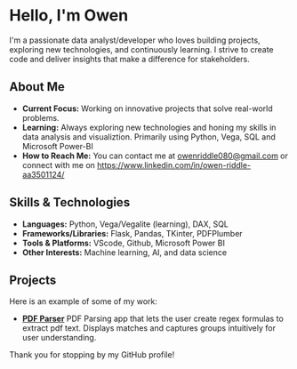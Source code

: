 <!--
  Welcome to my GitHub profile.
  This README is a little snapshot about who I am,
  what I’m working on, and what drives me as a data analyst/developer.
-->

# Hello, I'm Owen

I'm a passionate data analyst/developer who loves building projects, exploring new technologies, and continuously learning. I strive to create code and deliver insights that make a difference for stakeholders.

## About Me

- **Current Focus:** Working on innovative projects that solve real-world problems.
- **Learning:** Always exploring new technologies and honing my skills in data analysis and visualiztion. Primarily using Python, Vega, SQL and Microsoft Power-BI
- **How to Reach Me:** You can contact me at owenriddle080@gmail.com or connect with me on https://www.linkedin.com/in/owen-riddle-aa3501124/

## Skills & Technologies

- **Languages:** Python, Vega/Vegalite (learning), DAX, SQL
- **Frameworks/Libraries:** Flask, Pandas, TKinter, PDFPlumber
- **Tools & Platforms:** VScode, Github, Microsoft Power BI
- **Other Interests:** Machine learning, AI, and data science

## Projects

Here is an example of some of my work:

- **[PDF Parser](https://github.com/owenriddle080/Projects/tree/main/Python/PDF%20Parser)** PDF Parsing app that lets the user create regex formulas to extract pdf text. Displays matches and captures groups intuitively for user understanding. 

Thank you for stopping by my GitHub profile!
